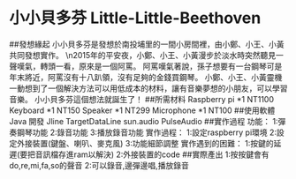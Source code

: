 # 小小貝多芬 Little-Little-Beethoven
##發想緣起
  小小貝多芬是發想於南投埔里的一間小房間裡，由小鄭、小王、小黃共同發想實作。
  \n2015年的平安夜，小鄭、小王、小黃漫步於淡水時突然聽見一聲嘆氣，轉頭一看，原來是一個阿罵。
  阿罵嘆氣著說，孫子想要有一台鋼琴可是年末將近，阿罵沒有十八趴領，沒有足夠的金錢買鋼琴。
  小鄭、小王、小黃靈機一動想到了一個解決方法可以用低成本的材料，讓有音樂夢想的小朋友，可以學習音樂。
  小小貝多芬這個想法就誕生了！
##所需材料
  Raspberry pi *1 NT1100
  Keyboard *1 NT150
  Speaker *1 NT299
  Microphone *1 NT100
##使用軟體
  Java 開發 
  Jline 
  TargetDataLine
  sun.audio
  PulseAudio
##實作過程
功能：
1:彈奏鋼琴功能
2:錄音功能
3:播放錄音功能
實作過程：
1:設定raspberry pi環境
2:設定外接裝置(鍵盤、喇叭、麥克風)
3:功能細節調整
實作遇到的困難：
1:按鍵的延遲(要把音訊檔存進ram以解決)
2:外接裝置的code
##實際產出
1:按按鍵會有do,re,mi,fa,so的聲音
2:可以錄音,邊彈邊唱,播放錄音
